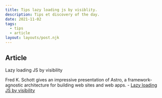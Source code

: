```yaml
---
title: Tips lazy loading js by visiblity.
description: Tips et discovery of the day.
date: 2021-11-02
tags:
  - tips
  - article
layout: layouts/post.njk
---
```

## Article

Lazy loading JS by visibility

Fred K. Schott gives an impressive presentation of Astro, a framework-agnostic architecture for building web sites and web apps. - [Lazy loading JS by visibility](https://codepen.io/jonneal/full/ZELvMvw)